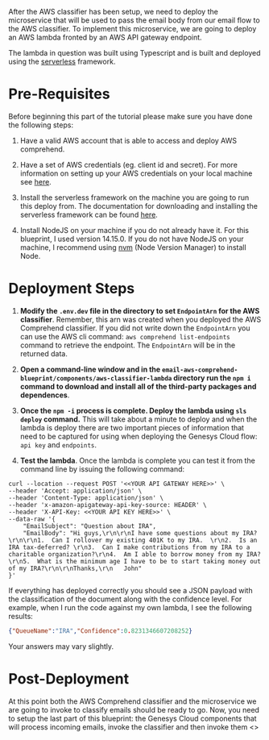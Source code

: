 After the AWS classifier has been setup, we need to deploy the microservice that will be used to pass the email body from our email flow to the AWS classifier. To implement this microservice, we are going to deploy an AWS lambda fronted by an AWS API gateway endpoint.

The lambda in question was built using Typescript and is built and deployed using the [serverless](https://www.serverless.com/) framework.

# Pre-Requisites
Before beginning this part of the tutorial please make sure you have done the following steps:

1. Have a valid AWS account that is able to access and deploy AWS comprehend. 

2. Have a set of AWS credentials (eg. client id and secret). For more information on setting up your AWS credentials on your local machine see [here](https://docs.aws.amazon.com/sdkref/latest/guide/creds-config-files.html).

3. Install the serverless framework on the machine you are going to run this deploy from. The documentation for downloading and installing the serverless framework can be found [here](https://www.serverless.com/framework/docs/getting-started/).

4. Install NodeJS on your machine if you do not already have it. For this blueprint, I used version 14.15.0. If you do not have NodeJS on your machine, I recommend using [nvm](https://github.com/nvm-sh/nvm) (Node Version Manager) to install Node.

# Deployment Steps

1. **Modify the `.env.dev` file in the directory to set `EndpointArn` for the AWS classifier**. Remember, this arn was created when you deployed the AWS Comprehend classifier. If you did not write down the `EndpointArn` you can use the AWS cli command: `aws comprehend list-endpoints` command to retrieve the endpoint. The `EndpointArn` will be in the returned data.

2. **Open a command-line window and in the `email-aws-comprehend-blueprint/components/aws-classifier-lambda` directory run the `npm i` command to download and install all of the third-party packages and dependences**.  

3. **Once the `npm -i` process is complete. Deploy the lambda using `sls deploy` command.** This will take about a minute to deploy and when the lambda is deploy there are two important pieces of information that need to be captured for using when deploying the Genesys Cloud flow:  `api key` and `endpoints`.

4. **Test the lambda**.  Once the lambda is complete you can test it from the command line by issuing the following command:

```shell
curl --location --request POST '<<YOUR API GATEWAY HERE>>' \
--header 'Accept: application/json' \
--header 'Content-Type: application/json' \
--header 'x-amazon-apigateway-api-key-source: HEADER' \
--header 'X-API-Key: <<YOUR API KEY HERE>>' \
--data-raw '{
    "EmailSubject": "Question about IRA",
    "EmailBody": "Hi guys,\r\n\r\nI have some questions about my IRA?  \r\n\r\n1.  Can I rollover my existing 401K to my IRA.  \r\n2.  Is an IRA tax-deferred? \r\n3.  Can I make contributions from my IRA to a charitable organization?\r\n4.  Am I able to borrow money from my IRA?\r\n5.  What is the minimum age I have to be to start taking money out of my IRA?\r\n\r\nThanks,\r\n   John"
}'
```

If everything has deployed correctly you should see a JSON payload with the classification of the document along with the confidence level. For example, when I run the code against my own lambda, I see the following results:

```json
{"QueueName":"IRA","Confidence":0.8231346607208252}
```

Your answers may vary slightly.

# Post-Deployment
At this point both the AWS Comprehend classifier and the microservice we are going to invoke to classify emails should be ready to go. Now, you need to setup the last part of this blueprint: the Genesys Cloud components that will process incoming emails, invoke the classifier and then invoke them <<NOT COMPLETE>>
